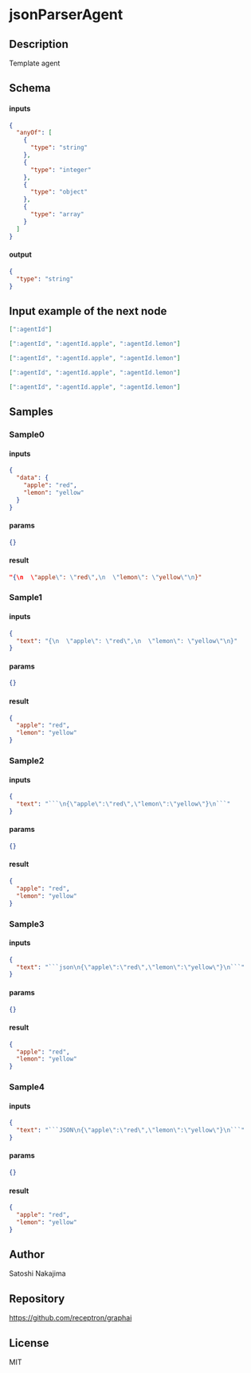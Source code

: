 # jsonParserAgent

## Description

Template agent

## Schema

#### inputs

```json
{
  "anyOf": [
    {
      "type": "string"
    },
    {
      "type": "integer"
    },
    {
      "type": "object"
    },
    {
      "type": "array"
    }
  ]
}
```

#### output

```json
{
  "type": "string"
}
```

## Input example of the next node

```json
[":agentId"]
```

```json
[":agentId", ":agentId.apple", ":agentId.lemon"]
```

```json
[":agentId", ":agentId.apple", ":agentId.lemon"]
```

```json
[":agentId", ":agentId.apple", ":agentId.lemon"]
```

```json
[":agentId", ":agentId.apple", ":agentId.lemon"]
```

## Samples

### Sample0

#### inputs

```json
{
  "data": {
    "apple": "red",
    "lemon": "yellow"
  }
}
```

#### params

```json
{}
```

#### result

```json
"{\n  \"apple\": \"red\",\n  \"lemon\": \"yellow\"\n}"
```

### Sample1

#### inputs

```json
{
  "text": "{\n  \"apple\": \"red\",\n  \"lemon\": \"yellow\"\n}"
}
```

#### params

```json
{}
```

#### result

```json
{
  "apple": "red",
  "lemon": "yellow"
}
```

### Sample2

#### inputs

````json
{
  "text": "```\n{\"apple\":\"red\",\"lemon\":\"yellow\"}\n```"
}
````

#### params

```json
{}
```

#### result

```json
{
  "apple": "red",
  "lemon": "yellow"
}
```

### Sample3

#### inputs

````json
{
  "text": "```json\n{\"apple\":\"red\",\"lemon\":\"yellow\"}\n```"
}
````

#### params

```json
{}
```

#### result

```json
{
  "apple": "red",
  "lemon": "yellow"
}
```

### Sample4

#### inputs

````json
{
  "text": "```JSON\n{\"apple\":\"red\",\"lemon\":\"yellow\"}\n```"
}
````

#### params

```json
{}
```

#### result

```json
{
  "apple": "red",
  "lemon": "yellow"
}
```

## Author

Satoshi Nakajima

## Repository

https://github.com/receptron/graphai

## License

MIT
